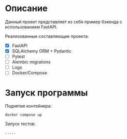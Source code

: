 # Описание

Данный проект представляет из себя пример бэкенда с использованием FastAPI.

Реализованные составляющие проекта:
- [x] FastAPI
- [x] SQLAlchemy ORM + Pydantic
- [ ] Pytest
- [ ] Alembic migrations
- [ ] Logs
- [ ] Docker/Compose

# Запуск программы

Поднятие контейнера:
```
docker compose up
```

Запуск тестов:
```
.....
```
